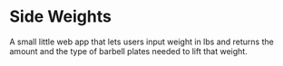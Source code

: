 # Side Weights
A small little web app that lets users input weight in lbs and returns the amount and the type of barbell plates needed to lift that weight.
